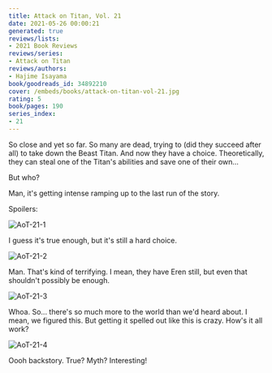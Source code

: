```yaml
---
title: Attack on Titan, Vol. 21
date: 2021-05-26 00:00:21
generated: true
reviews/lists:
- 2021 Book Reviews
reviews/series:
- Attack on Titan
reviews/authors:
- Hajime Isayama
book/goodreads_id: 34892210
cover: /embeds/books/attack-on-titan-vol-21.jpg
rating: 5
book/pages: 190
series_index:
- 21
---
```

So close and yet so far. So many are dead, trying to (did they succeed after all) to take down the Beast Titan. And now they have a choice. Theoretically, they can steal one of the Titan's abilities and save one of their own...  

But who?  

<!--more-->

Man, it's getting intense ramping up to the last run of the story.  

Spoilers:  

![AoT-21-1](/embeds/books/attachments/aot-21-1.png)  

I guess it's true enough, but it's still a hard choice.  

![AoT-21-2](/embeds/books/attachments/aot-21-2.png)  

Man. That's kind of terrifying. I mean, they have Eren still, but even that shouldn't possibly be enough.  

![AoT-21-3](/embeds/books/attachments/aot-21-3.png)  

Whoa. So... there's so much more to the world than we'd heard about. I mean, we figured this. But getting it spelled out like this is crazy. How's it all work?  

![AoT-21-4](/embeds/books/attachments/aot-21-4.png)  

Oooh backstory. True? Myth? Interesting!